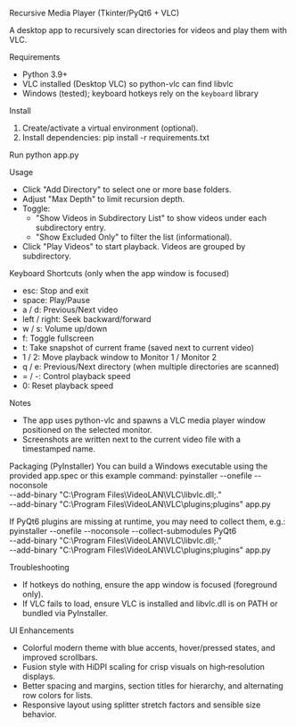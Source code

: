 Recursive Media Player (Tkinter/PyQt6 + VLC)

A desktop app to recursively scan directories for videos and play them with VLC.

Requirements
- Python 3.9+
- VLC installed (Desktop VLC) so python-vlc can find libvlc
- Windows (tested); keyboard hotkeys rely on the `keyboard` library

Install
1) Create/activate a virtual environment (optional).
2) Install dependencies:
   pip install -r requirements.txt

Run
python app.py

Usage
- Click "Add Directory" to select one or more base folders.
- Adjust "Max Depth" to limit recursion depth.
- Toggle:
  - "Show Videos in Subdirectory List" to show videos under each subdirectory entry.
  - "Show Excluded Only" to filter the list (informational).
- Click "Play Videos" to start playback. Videos are grouped by subdirectory.

Keyboard Shortcuts (only when the app window is focused)
- esc: Stop and exit
- space: Play/Pause
- a / d: Previous/Next video
- left / right: Seek backward/forward
- w / s: Volume up/down
- f: Toggle fullscreen
- t: Take snapshot of current frame (saved next to current video)
- 1 / 2: Move playback window to Monitor 1 / Monitor 2
- q / e: Previous/Next directory (when multiple directories are scanned)
- = / -: Control playback speed
- 0: Reset playback speed

Notes
- The app uses python-vlc and spawns a VLC media player window positioned on the selected monitor.
- Screenshots are written next to the current video file with a timestamped name.

Packaging (PyInstaller)
You can build a Windows executable using the provided app.spec or this example command:
pyinstaller --onefile --noconsole \
  --add-binary "C:\\Program Files\\VideoLAN\\VLC\\libvlc.dll;." \
  --add-binary "C:\\Program Files\\VideoLAN\\VLC\\plugins;plugins" app.py

If PyQt6 plugins are missing at runtime, you may need to collect them, e.g.:
pyinstaller --onefile --noconsole --collect-submodules PyQt6 \
  --add-binary "C:\\Program Files\\VideoLAN\\VLC\\libvlc.dll;." \
  --add-binary "C:\\Program Files\\VideoLAN\\VLC\\plugins;plugins" app.py

Troubleshooting
- If hotkeys do nothing, ensure the app window is focused (foreground only).
- If VLC fails to load, ensure VLC is installed and libvlc.dll is on PATH or bundled via PyInstaller.


UI Enhancements
- Colorful modern theme with blue accents, hover/pressed states, and improved scrollbars.
- Fusion style with HiDPI scaling for crisp visuals on high‑resolution displays.
- Better spacing and margins, section titles for hierarchy, and alternating row colors for lists.
- Responsive layout using splitter stretch factors and sensible size behavior.
